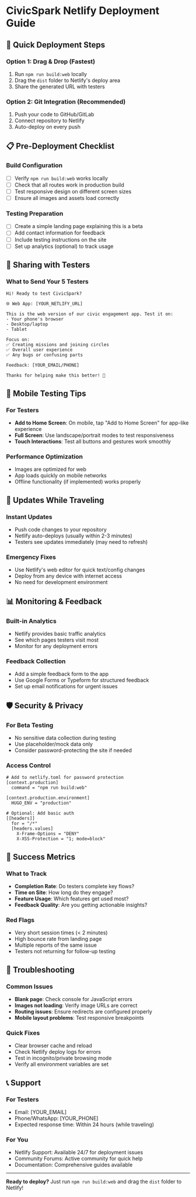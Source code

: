 # CivicSpark Netlify Deployment Guide

## 🚀 Quick Deployment Steps

### Option 1: Drag & Drop (Fastest)
1. Run `npm run build:web` locally
2. Drag the `dist` folder to Netlify's deploy area
3. Share the generated URL with testers

### Option 2: Git Integration (Recommended)
1. Push your code to GitHub/GitLab
2. Connect repository to Netlify
3. Auto-deploy on every push

## 📋 Pre-Deployment Checklist

### Build Configuration
- [ ] Verify `npm run build:web` works locally
- [ ] Check that all routes work in production build
- [ ] Test responsive design on different screen sizes
- [ ] Ensure all images and assets load correctly

### Testing Preparation
- [ ] Create a simple landing page explaining this is a beta
- [ ] Add contact information for feedback
- [ ] Include testing instructions on the site
- [ ] Set up analytics (optional) to track usage

## 🔗 Sharing with Testers

### What to Send Your 5 Testers
```
Hi! Ready to test CivicSpark? 

🌐 Web App: [YOUR_NETLIFY_URL]

This is the web version of our civic engagement app. Test it on:
- Your phone's browser
- Desktop/laptop
- Tablet

Focus on:
✅ Creating missions and joining circles
✅ Overall user experience
✅ Any bugs or confusing parts

Feedback: [YOUR_EMAIL/PHONE]

Thanks for helping make this better! 🙏
```

## 📱 Mobile Testing Tips

### For Testers
- **Add to Home Screen**: On mobile, tap "Add to Home Screen" for app-like experience
- **Full Screen**: Use landscape/portrait modes to test responsiveness
- **Touch Interactions**: Test all buttons and gestures work smoothly

### Performance Optimization
- Images are optimized for web
- App loads quickly on mobile networks
- Offline functionality (if implemented) works properly

## 🔄 Updates While Traveling

### Instant Updates
- Push code changes to your repository
- Netlify auto-deploys (usually within 2-3 minutes)
- Testers see updates immediately (may need to refresh)

### Emergency Fixes
- Use Netlify's web editor for quick text/config changes
- Deploy from any device with internet access
- No need for development environment

## 📊 Monitoring & Feedback

### Built-in Analytics
- Netlify provides basic traffic analytics
- See which pages testers visit most
- Monitor for any deployment errors

### Feedback Collection
- Add a simple feedback form to the app
- Use Google Forms or Typeform for structured feedback
- Set up email notifications for urgent issues

## 🛡️ Security & Privacy

### For Beta Testing
- No sensitive data collection during testing
- Use placeholder/mock data only
- Consider password-protecting the site if needed

### Access Control
```
# Add to netlify.toml for password protection
[context.production]
  command = "npm run build:web"
  
[context.production.environment]
  HUGO_ENV = "production"
  
# Optional: Add basic auth
[[headers]]
  for = "/*"
  [headers.values]
    X-Frame-Options = "DENY"
    X-XSS-Protection = "1; mode=block"
```

## 🎯 Success Metrics

### What to Track
- **Completion Rate**: Do testers complete key flows?
- **Time on Site**: How long do they engage?
- **Feature Usage**: Which features get used most?
- **Feedback Quality**: Are you getting actionable insights?

### Red Flags
- Very short session times (< 2 minutes)
- High bounce rate from landing page
- Multiple reports of the same issue
- Testers not returning for follow-up testing

## 🔧 Troubleshooting

### Common Issues
- **Blank page**: Check console for JavaScript errors
- **Images not loading**: Verify image URLs are correct
- **Routing issues**: Ensure redirects are configured properly
- **Mobile layout problems**: Test responsive breakpoints

### Quick Fixes
- Clear browser cache and reload
- Check Netlify deploy logs for errors
- Test in incognito/private browsing mode
- Verify all environment variables are set

## 📞 Support

### For Testers
- Email: [YOUR_EMAIL]
- Phone/WhatsApp: [YOUR_PHONE]
- Expected response time: Within 24 hours (while traveling)

### For You
- Netlify Support: Available 24/7 for deployment issues
- Community Forums: Active community for quick help
- Documentation: Comprehensive guides available

---

**Ready to deploy?** Just run `npm run build:web` and drag the `dist` folder to Netlify!
